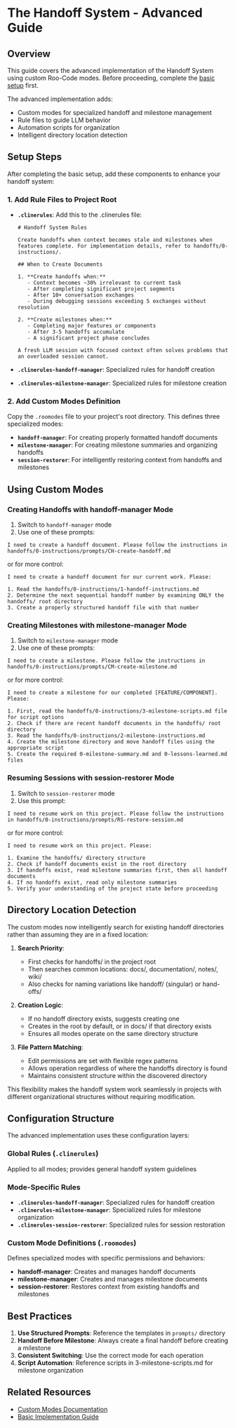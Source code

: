 # The Handoff System - Advanced Guide

## Overview

This guide covers the advanced implementation of the Handoff System using custom Roo-Code modes. Before proceeding, complete the [basic setup](handoff-system-basic.md) first.

The advanced implementation adds:
- Custom modes for specialized handoff and milestone management
- Rule files to guide LLM behavior
- Automation scripts for organization
- Intelligent directory location detection


## Setup Steps

After completing the basic setup, add these components to enhance your handoff system:

### 1. Add Rule Files to Project Root

- **`.clinerules`**: Add this to the .clinerules file:

  ```
  # Handoff System Rules

  Create handoffs when context becomes stale and milestones when features complete. For implementation details, refer to handoffs/0-instructions/.

  ## When to Create Documents

  1. **Create handoffs when:**
     - Context becomes ~30% irrelevant to current task
     - After completing significant project segments
     - After 10+ conversation exchanges
     - During debugging sessions exceeding 5 exchanges without resolution

  2. **Create milestones when:**
     - Completing major features or components
     - After 3-5 handoffs accumulate
     - A significant project phase concludes

  A fresh LLM session with focused context often solves problems that an overloaded session cannot.
  ```
- **`.clinerules-handoff-manager`**: Specialized rules for handoff creation
- **`.clinerules-milestone-manager`**: Specialized rules for milestone creation

### 2. Add Custom Modes Definition

Copy the `.roomodes` file to your project's root directory. This defines three specialized modes:

- **`handoff-manager`**: For creating properly formatted handoff documents
- **`milestone-manager`**: For creating milestone summaries and organizing handoffs
- **`session-restorer`**: For intelligently restoring context from handoffs and milestones

## Using Custom Modes

### Creating Handoffs with handoff-manager Mode

1. Switch to `handoff-manager` mode
2. Use one of these prompts:

```
I need to create a handoff document. Please follow the instructions in handoffs/0-instructions/prompts/CH-create-handoff.md
```

or for more control:

```
I need to create a handoff document for our current work. Please:

1. Read the handoffs/0-instructions/1-handoff-instructions.md
2. Determine the next sequential handoff number by examining ONLY the handoffs/ root directory
3. Create a properly structured handoff file with that number
```

### Creating Milestones with milestone-manager Mode

1. Switch to `milestone-manager` mode
2. Use one of these prompts:

```
I need to create a milestone. Please follow the instructions in handoffs/0-instructions/prompts/CM-create-milestone.md
```

or for more control:

```
I need to create a milestone for our completed [FEATURE/COMPONENT]. Please:

1. First, read the handoffs/0-instructions/3-milestone-scripts.md file for script options
2. Check if there are recent handoff documents in the handoffs/ root directory
3. Read the handoffs/0-instructions/2-milestone-instructions.md
4. Create the milestone directory and move handoff files using the appropriate script
5. Create the required 0-milestone-summary.md and 0-lessons-learned.md files
```

### Resuming Sessions with session-restorer Mode

1. Switch to `session-restorer` mode
2. Use this prompt:

```
I need to resume work on this project. Please follow the instructions in handoffs/0-instructions/prompts/RS-restore-session.md
```

or for more control:

```
I need to resume work on this project. Please:

1. Examine the handoffs/ directory structure
2. Check if handoff documents exist in the root directory
3. If handoffs exist, read milestone summaries first, then all handoff documents
4. If no handoffs exist, read only milestone summaries
5. Verify your understanding of the project state before proceeding
```

## Directory Location Detection

The custom modes now intelligently search for existing handoff directories rather than assuming they are in a fixed location:

1. **Search Priority**:
   - First checks for handoffs/ in the project root
   - Then searches common locations: docs/, documentation/, notes/, wiki/
   - Also checks for naming variations like handoff/ (singular) or hand-offs/

2. **Creation Logic**:
   - If no handoff directory exists, suggests creating one
   - Creates in the root by default, or in docs/ if that directory exists
   - Ensures all modes operate on the same directory structure

3. **File Pattern Matching**:
   - Edit permissions are set with flexible regex patterns
   - Allows operation regardless of where the handoffs directory is found
   - Maintains consistent structure within the discovered directory

This flexibility makes the handoff system work seamlessly in projects with different organizational structures without requiring modification.

## Configuration Structure

The advanced implementation uses these configuration layers:

### Global Rules (`.clinerules`)
Applied to all modes; provides general handoff system guidelines

### Mode-Specific Rules
- **`.clinerules-handoff-manager`**: Specialized rules for handoff creation
- **`.clinerules-milestone-manager`**: Specialized rules for milestone organization
- **`.clinerules-session-restorer`**: Specialized rules for session restoration

### Custom Mode Definitions (`.roomodes`)
Defines specialized modes with specific permissions and behaviors:
- **handoff-manager**: Creates and manages handoff documents
- **milestone-manager**: Creates and manages milestone documents
- **session-restorer**: Restores context from existing handoffs and milestones

## Best Practices

1. **Use Structured Prompts**: Reference the templates in `prompts/` directory
2. **Handoff Before Milestone**: Always create a final handoff before creating a milestone
3. **Consistent Switching**: Use the correct mode for each operation
4. **Script Automation**: Reference scripts in 3-milestone-scripts.md for milestone organization

## Related Resources

- [Custom Modes Documentation](../cheatsheets/custom-modes-llm-instruction.md)
- [Basic Implementation Guide](handoff-system-basic.md)